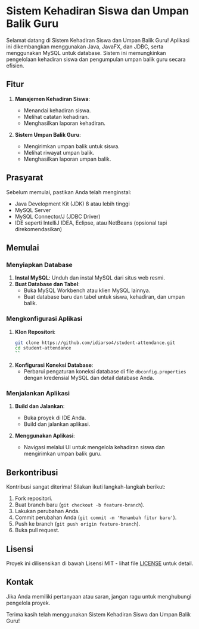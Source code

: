 # Sistem Kehadiran Siswa dan Umpan Balik Guru

Selamat datang di Sistem Kehadiran Siswa dan Umpan Balik Guru! Aplikasi ini dikembangkan menggunakan Java, JavaFX, dan JDBC, serta menggunakan MySQL untuk database. Sistem ini memungkinkan pengelolaan kehadiran siswa dan pengumpulan umpan balik guru secara efisien.

## Fitur

1. **Manajemen Kehadiran Siswa**:
   - Menandai kehadiran siswa.
   - Melihat catatan kehadiran.
   - Menghasilkan laporan kehadiran.

2. **Sistem Umpan Balik Guru**:
   - Mengirimkan umpan balik untuk siswa.
   - Melihat riwayat umpan balik.
   - Menghasilkan laporan umpan balik.

## Prasyarat

Sebelum memulai, pastikan Anda telah menginstal:

- Java Development Kit (JDK) 8 atau lebih tinggi
- MySQL Server
- MySQL Connector/J (JDBC Driver)
- IDE seperti IntelliJ IDEA, Eclipse, atau NetBeans (opsional tapi direkomendasikan)

## Memulai

### Menyiapkan Database

1. **Instal MySQL**: Unduh dan instal MySQL dari situs web resmi.
2. **Buat Database dan Tabel**:
   - Buka MySQL Workbench atau klien MySQL lainnya.
   - Buat database baru dan tabel untuk siswa, kehadiran, dan umpan balik.

### Mengkonfigurasi Aplikasi

1. **Klon Repositori**:
   ```bash
   git clone https://github.com/idiarso4/student-attendance.git
   cd student-attendance
   ``

2. **Konfigurasi Koneksi Database**:
   - Perbarui pengaturan koneksi database di file `dbconfig.properties` dengan kredensial MySQL dan detail database Anda.

### Menjalankan Aplikasi

1. **Build dan Jalankan**:
   - Buka proyek di IDE Anda.
   - Build dan jalankan aplikasi.

2. **Menggunakan Aplikasi**:
   - Navigasi melalui UI untuk mengelola kehadiran siswa dan mengirimkan umpan balik guru.

## Berkontribusi

Kontribusi sangat diterima! Silakan ikuti langkah-langkah berikut:

1. Fork repositori.
2. Buat branch baru (`git checkout -b feature-branch`).
3. Lakukan perubahan Anda.
4. Commit perubahan Anda (`git commit -m 'Menambah fitur baru'`).
5. Push ke branch (`git push origin feature-branch`).
6. Buka pull request.

## Lisensi

Proyek ini dilisensikan di bawah Lisensi MIT - lihat file [LICENSE](LICENSE) untuk detail.

## Kontak

Jika Anda memiliki pertanyaan atau saran, jangan ragu untuk menghubungi pengelola proyek.

Terima kasih telah menggunakan Sistem Kehadiran Siswa dan Umpan Balik Guru!